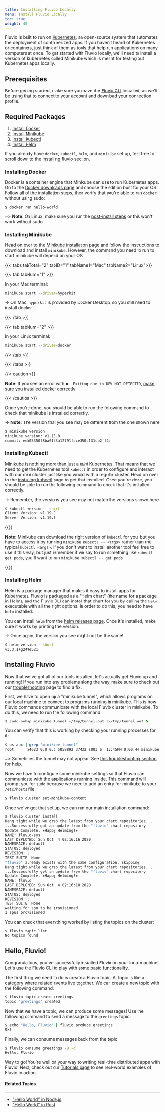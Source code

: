 ```yaml
---
title: Installing Fluvio Locally
menu: Install Fluvio Locally
toc: true
weight: 40
---
```


Fluvio is built to run on [Kubernetes], an open-source system that automates the
deployment of containerized apps. If you haven't heard of Kubernetes or containers,
just think of them as tools that help run applications on many computers at once.
To get started with Fluvio locally, we'll need to install a version of Kubernetes 
called Minikube which is meant for testing out Kubernetes apps locally.

[Kubernetes]: https://kubernetes.io/

## Prerequisites

Before getting started, make sure you have the [Fluvio CLI] installed, as
we'll be using that to connect to your account and download your connection
profile.

[Fluvio CLI]: ../fluvio-cli

## Required Packages

1) [Install Docker](#installing-docker)
2) [Install Minikube](#installing-minikube)
3) [Install Kubectl](#installing-kubectl)
4) [Install Helm](#installing-helm)

If you already have `docker`, `kubectl`, `helm`, and `minikube` set up, feel free
to scroll down to the [installing fluvio] section.

[installing fluvio]: #installing-fluvio

### Installing Docker

Docker is a container engine that Minikube can use to run Kubernetes apps. Go to
the [Docker downloads page] and choose the edition built for your OS. Follow all
of the installation steps, then verify that you're able to run `docker` without
using sudo:

```bash
$ docker run hello-world
```

~> **Note**: On Linux, make sure you run the [post-install steps] or this won't work without sudo

[Docker downloads page]: https://hub.docker.com/search?q=&type=edition&offering=community&sort=updated_at&order=desc
[post-install steps]: https://docs.docker.com/engine/install/linux-postinstall/

### Installing Minikube

Head on over to the [Minikube installation page] and follow the instructions to
download and install `minikube`. However, the command you need to run to start
minikube will depend on your OS:

[Minikube installation page]: https://minikube.sigs.k8s.io/docs/start/

{{< tabs tabTotal="2" tabID="1" tabName1="Mac" tabName2="Linux">}}

{{< tab tabNum="1" >}}

In your Mac terminal:

```bash
minikube start --driver=hyperkit
```
-> On Mac, `hyperkit` is provided by Docker Desktop, so you still need to install docker

{{< /tab >}}

{{< tab tabNum="2" >}}

In your Linux terminal:

```bash
minikube start --driver=docker
```
{{< /tab >}}

{{< /tabs >}}


{{< caution >}}

**Note**: If you see an error with `❌  Exiting due to DRV_NOT_DETECTED`, [make sure you installed docker correctly]

[make sure you installed docker correctly]: ../fluvio-local-faq#minikube-start-unable-to-pick-a-default-driver

{{< /caution >}}

Once you're done, you should be able to run the following command to
check that minikube is installed correctly.

-> **Note**: The version that you see may be different from the one shown here

```bash
$ minikube version
minikube version: v1.13.0
commit: eeb05350f8ba6ff3a12791fcce350c131cb2ff44
```

### Installing Kubectl

Minikube is nothing more than just a _mini_ Kubernetes. That means that we need to get
the Kubernetes tool `kubectl` in order to configure and interact with our mini cluster
just like you would with a regular cluster. Head on over to the [installing kubectl]
page to get that installed. Once you're done, you should be able to run the following
command to check that it's installed correctly.

[installing kubectl]: https://kubernetes.io/docs/tasks/tools/install-kubectl/

-> Remember, the versions you see may not match the versions shown here

```bash
$ kubectl version --short
Client Version: v1.19.1
Server Version: v1.19.0
```

{{<idea>}}

**Note**: Minikube can download the right version of `kubectl` for you, but you have to
access it by running `minikube kubectl -- <args>` rather than the typical `kubectl <args>`.
If you don't want to install another tool feel free to use it this way, but just remember
if we say to run something like `kubectl get pods`, you'll want to run
`minikube kubectl -- get pods`

{{</idea>}}

### Installing Helm

Helm is a package manager that makes it easy to install apps for Kubernetes. Fluvio is
packaged as a "Helm chart" (the name for a package in Helm), and the Fluvio CLI can
install that chart for you by calling the `helm` executable with all the right options.
In order to do this, you need to have `helm` installed.

You can install `helm` from the [helm releases page]. Once it's installed, make sure it
works by printing the version.

-> Once again, the version you see might not be the same!

```bash
$ helm version --short
v3.3.1+g249e521
```

[helm releases page]: https://github.com/helm/helm/releases

## Installing Fluvio

Now that we've got all of our tools installed, let's actually get Fluvio up and running!
If you run into any problems along the way, make sure to check out our [troubleshooting]
page to find a fix.

[troubleshooting]: ../fluvio-local-faq

First, we have to open up a "minikube tunnel", which allows programs on our local machine
to connect to programs running in minikube. This is how Fluvio commands communicate with
the local Fluvio cluster in minikube. To do this, we need to run the following command:

```bash
$ sudo nohup minikube tunnel >/tmp/tunnel.out 2>/tmp/tunnel.out &
```

You can verify that this is working by checking your running processes for it:

```bash
$ ps aux | grep "minikube tunnel"
root      54623 0.0 0.1 5058892 37432 s003 S  12:45PM 0:00.44 minikube tunnel
```

~> Sometimes the tunnel may not appear. See [this troubleshooting section] for help.

[this troubleshooting section]: ../fluvio-local-faq#minikube-tunnel-minikube-tunnel-does-not-appear

Now we have to configure some minikube settings so that Fluvio can communicate with the
applications running inside. This command will prompt you for `sudo` because we need to
add an entry for minikube to your `/etc/hosts` file.

```bash
$ fluvio cluster set-minikube-context
```

Once we've got that set up, we can run our main installation command:

```bash
$ fluvio cluster install
Hang tight while we grab the latest from your chart repositories...
...Successfully got an update from the "fluvio" chart repository
Update Complete. ⎈Happy Helming!⎈
NAME: fluvio-sys
LAST DEPLOYED: Sun Oct  4 02:16:16 2020
NAMESPACE: default
STATUS: deployed
REVISION: 1
TEST SUITE: None
"fluvio" already exists with the same configuration, skipping
Hang tight while we grab the latest from your chart repositories...
...Successfully got an update from the "fluvio" chart repository
Update Complete. ⎈Happy Helming!⎈
NAME: fluvio
LAST DEPLOYED: Sun Oct  4 02:16:18 2020
NAMESPACE: default
STATUS: deployed
REVISION: 1
TEST SUITE: None
waiting for spu to be provisioned
1 spus provisioned
```

You can check that everything worked by listing the topics on the cluster:

```bash
$ fluvio topic list
No topics found
```

## Hello, Fluvio!

Congratulations, you've successfully installed Fluvio on your local machine! 
Let's use the Fluvio CLI to play with some basic functionality.

The first thing we need to do is create a Fluvio topic. A Topic is like a
category where related events live together. We can create a new topic with
the following command:

```bash
$ fluvio topic create greetings
topic "greetings" created
```

Now that we have a topic, we can produce some messages! Use the following
command to send a message to the `greetings` topic:

```bash
$ echo "Hello, Fluvio" | fluvio produce greetings
Ok!
```

Finally, we can consume messages back from the topic

```bash
$ fluvio consume greetings -B -d
Hello, Fluvio
```

Way to go! You're well on your way to writing real-time distributed apps
with Fluvio! Next, check out our [Tutorials page](/tutorials) to see real-world examples
of Fluvio in action.

[Tutorials page]: /tutorials

#### Related Topics
----------------

- ["Hello World" in Node.js](/tutorials/node/hello-world/)
- ["Hello World" in Rust](/tutorials/rust/hello-world/)